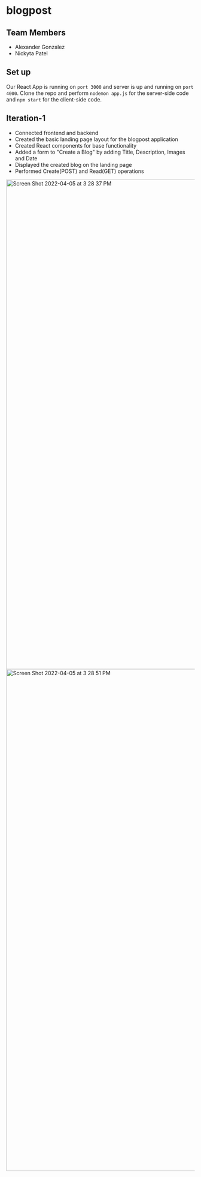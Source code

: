 # blogpost

## Team Members
  - Alexander Gonzalez
  - Nickyta Patel

## Set up

Our React App is running on ```port 3000``` and server is up and running on ```port 4000```. Clone the repo and perform ```nodemon app.js``` for the server-side code and ```npm start``` for the client-side code.

## Iteration-1

- Connected frontend and backend
- Created the basic landing page layout for the blogpost application
- Created React components for base functionality
- Added a form to "Create a Blog" by adding Title, Description, Images and Date
- Displayed the created blog on the landing page
- Performed Create(POST) and Read(GET) operations

<img width="1305" alt="Screen Shot 2022-04-05 at 3 28 37 PM" src="https://user-images.githubusercontent.com/25631469/161861429-1814bdc2-6696-4fc2-9cd9-6ca6d65daf5a.png">
<img width="1338" alt="Screen Shot 2022-04-05 at 3 28 51 PM" src="https://user-images.githubusercontent.com/25631469/161861436-ee5dcc79-5135-4323-954d-5ba0daa2d6f9.png">
